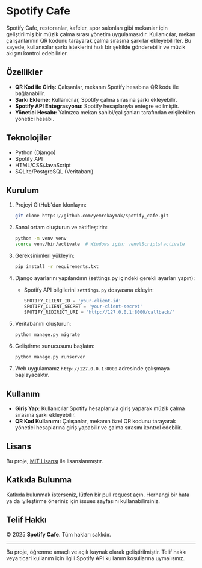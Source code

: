 # Spotify Cafe

Spotify Cafe, restoranlar, kafeler, spor salonları gibi mekanlar için geliştirilmiş bir müzik çalma sırası yönetim uygulamasıdır. Kullanıcılar, mekan çalışanlarının QR kodunu tarayarak çalma sırasına şarkılar ekleyebilirler. Bu sayede, kullanıcılar şarkı isteklerini hızlı bir şekilde gönderebilir ve müzik akışını kontrol edebilirler.

## Özellikler

- **QR Kod ile Giriş:** Çalışanlar, mekanın Spotify hesabına QR kodu ile bağlanabilir.
- **Şarkı Ekleme:** Kullanıcılar, Spotify çalma sırasına şarkı ekleyebilir.
- **Spotify API Entegrasyonu:** Spotify hesaplarıyla entegre edilmiştir.
- **Yönetici Hesabı:** Yalnızca mekan sahibi/çalışanları tarafından erişilebilen yönetici hesabı.

## Teknolojiler

- Python (Django)
- Spotify API
- HTML/CSS/JavaScript
- SQLite/PostgreSQL (Veritabanı)

## Kurulum

1. Projeyi GitHub'dan klonlayın:

    ```bash
    git clone https://github.com/yemrekaymak/spotify_cafe.git
    ```

2. Sanal ortam oluşturun ve aktifleştirin:

    ```bash
    python -m venv venv
    source venv/bin/activate  # Windows için: venv\Scripts\activate
    ```

3. Gereksinimleri yükleyin:

    ```bash
    pip install -r requirements.txt
    ```

4. Django ayarlarını yapılandırın (settings.py içindeki gerekli ayarları yapın):

    - Spotify API bilgilerini `settings.py` dosyasına ekleyin:

      ```python
      SPOTIFY_CLIENT_ID = 'your-client-id'
      SPOTIFY_CLIENT_SECRET = 'your-client-secret'
      SPOTIFY_REDIRECT_URI = 'http://127.0.0.1:8000/callback/'
      ```

5. Veritabanını oluşturun:

    ```bash
    python manage.py migrate
    ```

6. Geliştirme sunucusunu başlatın:

    ```bash
    python manage.py runserver
    ```

7. Web uygulamanız `http://127.0.0.1:8000` adresinde çalışmaya başlayacaktır.

## Kullanım

- **Giriş Yap:** Kullanıcılar Spotify hesaplarıyla giriş yaparak müzik çalma sırasına şarkı ekleyebilir.
- **QR Kod Kullanımı:** Çalışanlar, mekanın özel QR kodunu tarayarak yönetici hesaplarına giriş yapabilir ve çalma sırasını kontrol edebilir.

## Lisans

Bu proje, [MIT Lisansı](LICENSE) ile lisanslanmıştır.

## Katkıda Bulunma

Katkıda bulunmak isterseniz, lütfen bir pull request açın. Herhangi bir hata ya da iyileştirme öneriniz için issues sayfasını kullanabilirsiniz.

## Telif Hakkı

© 2025 **Spotify Cafe**. Tüm hakları saklıdır.

---

Bu proje, öğrenme amaçlı ve açık kaynak olarak geliştirilmiştir. Telif hakkı veya ticari kullanım için ilgili Spotify API kullanım koşullarına uymalısınız.

